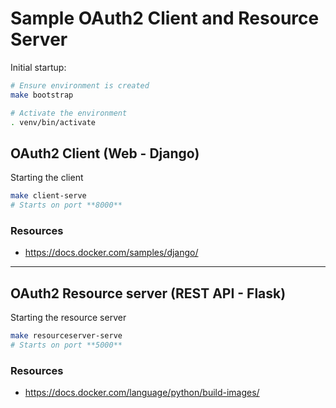 # Sample OAuth2 Client and Resource Server

Initial startup:

```bash
# Ensure environment is created
make bootstrap

# Activate the environment
. venv/bin/activate
```

## OAuth2 Client (Web - Django)

Starting the client

```bash
make client-serve
# Starts on port **8000**
```

### Resources

- https://docs.docker.com/samples/django/

---
## OAuth2 Resource server (REST API - Flask)

Starting the resource server

```bash
make resourceserver-serve
# Starts on port **5000**
```

### Resources

- https://docs.docker.com/language/python/build-images/